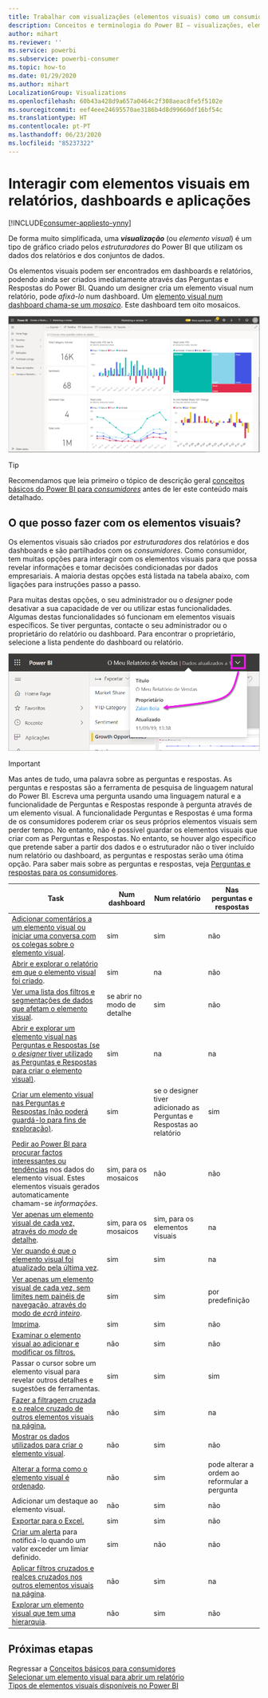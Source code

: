 ```yaml
---
title: Trabalhar com visualizações (elementos visuais) como um consumidor
description: Conceitos e terminologia do Power BI – visualizações, elementos visuais. O que é uma visualização, um elemento visual do Power BI.
author: mihart
ms.reviewer: ''
ms.service: powerbi
ms.subservice: powerbi-consumer
ms.topic: how-to
ms.date: 01/29/2020
ms.author: mihart
LocalizationGroup: Visualizations
ms.openlocfilehash: 60b43a428d9a657a0464c2f308aeac8fe5f5102e
ms.sourcegitcommit: eef4eee24695570ae3186b4d8d99660df16bf54c
ms.translationtype: HT
ms.contentlocale: pt-PT
ms.lasthandoff: 06/23/2020
ms.locfileid: "85237322"
---
```

# <a name="interact-with-visuals-in-reports-dashboards-and-apps"></a>Interagir com elementos visuais em relatórios, dashboards e aplicações

[!INCLUDE[consumer-appliesto-ynny](../includes/consumer-appliesto-ynny.md)]

De forma muito simplificada, uma ***visualização*** (ou *elemento visual*) é um tipo de gráfico criado pelos *estruturadores* do Power BI que utilizam os dados dos relatórios e dos conjuntos de dados. 

Os elementos visuais podem ser encontrados em dashboards e relatórios, podendo ainda ser criados imediatamente através das Perguntas e Respostas do Power BI. Quando um designer cria um elemento visual num relatório, pode *afixá-lo* num dashboard. Um [elemento visual num dashboard chama-se um *mosaico*](end-user-tiles.md). Este dashboard tem oito mosaicos. 

![Dashboard com mosaicos](media/end-user-visualizations/power-bi-dashboard.png)

> [!TIP]
> Recomendamos que leia primeiro o tópico de descrição geral [conceitos básicos do Power BI para *consumidores*](end-user-basic-concepts.md) antes de ler este conteúdo mais detalhado.

## <a name="what-can-i-do-with-visuals"></a>O que posso fazer com os elementos visuais?

Os elementos visuais são criados por *estruturadores* dos relatórios e dos dashboards e são partilhados com os *consumidores*. Como consumidor, tem muitas opções para interagir com os elementos visuais para que possa revelar informações e tomar decisões condicionadas por dados empresariais. A maioria destas opções está listada na tabela abaixo, com ligações para instruções passo a passo.

Para muitas destas opções, o seu administrador ou o *designer* pode desativar a sua capacidade de ver ou utilizar estas funcionalidades. Algumas destas funcionalidades só funcionam em elementos visuais específicos.  Se tiver perguntas, contacte o seu administrador ou o proprietário do relatório ou dashboard. Para encontrar o proprietário, selecione a lista pendente do dashboard ou relatório. 

![Lista pendente de título a mostrar o proprietário](media/end-user-visualizations/power-bi-owner.png)


> [!IMPORTANT]
> Mas antes de tudo, uma palavra sobre as perguntas e respostas. As perguntas e respostas são a ferramenta de pesquisa de linguagem natural do Power BI. Escreva uma pergunta usando uma linguagem natural e a funcionalidade de Perguntas e Respostas responde à pergunta através de um elemento visual. A funcionalidade Perguntas e Respostas é uma forma de os consumidores poderem criar os seus próprios elementos visuais sem perder tempo. No entanto, não é possível guardar os elementos visuais que criar com as Perguntas e Respostas. No entanto, se houver algo específico que pretende saber a partir dos dados e o estruturador não o tiver incluído num relatório ou dashboard, as perguntas e respostas serão uma ótima opção. Para saber mais sobre as perguntas e respostas, veja [Perguntas e respostas para os consumidores](end-user-q-and-a.md).



|Task  |Num dashboard  |Num relatório  | Nas perguntas e respostas
|---------|---------|---------|--------|
|[Adicionar comentários a um elemento visual ou iniciar uma conversa com os colegas sobre o elemento visual](end-user-comment.md).     |  sim       |   sim      |  não  |
|[Abrir e explorar o relatório em que o elemento visual foi criado](end-user-tiles.md).     |    sim     |   na      |  não |
|[Ver uma lista dos filtros e segmentações de dados que afetam o elemento visual](end-user-report-filter.md).     |    se abrir no modo de detalhe     |   sim      |  não |
|[Abrir e explorar um elemento visual nas Perguntas e Respostas (se o *designer* tiver utilizado as Perguntas e Respostas para criar o elemento visual)](end-user-q-and-a.md).     |   sim      |   na      |  na  |
|[Criar um elemento visual nas Perguntas e Respostas (não poderá guardá-lo para fins de exploração)](end-user-q-and-a.md).     |   sim      |   se o designer tiver adicionado as Perguntas e Respostas ao relatório      |  sim  |
|[Pedir ao Power BI para procurar factos interessantes ou tendências](end-user-insights.md) nos dados do elemento visual.  Estes elementos visuais gerados automaticamente chamam-se *informações*.     |    sim, para os mosaicos    |  não       | não   |
|[Ver apenas um elemento visual de cada vez, através do *modo* de detalhe](end-user-focus.md).     | sim, para os mosaicos        |   sim, para os elementos visuais      | na  |
|[Ver quando é que o elemento visual foi atualizado pela última vez](end-user-fresh.md).     |  sim       |    sim     | na  |
|[Ver apenas um elemento visual de cada vez, sem limites nem painéis de navegação, através do modo de *ecrã inteiro*](end-user-focus.md).     |   sim      |  sim       | por predefinição  |
|[Imprima](end-user-print.md).     |  sim       |   sim      | não  |
|[Examinar o elemento visual ao adicionar e modificar os filtros.](end-user-report-filter.md)     |    não     |   sim      | não  |
|Passar o cursor sobre um elemento visual para revelar outros detalhes e sugestões de ferramentas.     |    sim     |   sim      | sim  |
|[Fazer a filtragem cruzada e o realce cruzado de outros elementos visuais na página.](end-user-interactions.md)    |   não      |   sim      | na  |
|[Mostrar os dados utilizados para criar o elemento visual](end-user-show-data.md).     |  não       |   sim      | não  |
| [Alterar a forma como o elemento visual é ordenado](end-user-change-sort.md). | não  | sim  | pode alterar a ordem ao reformular a pergunta  |
| Adicionar um destaque ao elemento visual. | não  | sim  |  não |
| [Exportar para o Excel.](end-user-export.md) | sim | sim | não|
| [Criar um alerta](end-user-alerts.md) para notificá-lo quando um valor exceder um limiar definido.  | sim  | não  | não |
| [Aplicar filtros cruzados e realces cruzados nos outros elementos visuais na página](end-user-report-filter.md).  | não      | sim  | na |
| [Explorar um elemento visual que tem uma hierarquia](end-user-drill.md).  | não  | sim   | não |

## <a name="next-steps"></a>Próximas etapas
Regressar a [Conceitos básicos para consumidores](end-user-basic-concepts.md)    
[Selecionar um elemento visual para abrir um relatório](end-user-report-open.md)    
[Tipos de elementos visuais disponíveis no Power BI](end-user-visual-type.md)